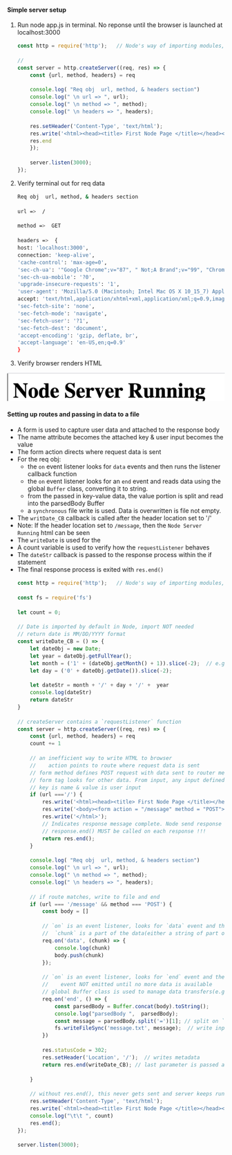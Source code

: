 
#### Simple server setup
1. Run node app.js in terminal. No reponse until the browser is launched at localhost:3000


    ~~~ js
    const http = require('http');   // Node's way of importing modules, files

    //
    const server = http.createServer((req, res) => {
        const {url, method, headers} = req    

        console.log( "Req obj  url, method, & headers section")  
        console.log(" \n url => ", url);
        console.log(" \n method => ", method);
        console.log(" \n headers => ", headers);

        res.setHeader('Content-Type', 'text/html');
        res.write('<html><head><title> First Node Page </title></head><body><h1> Node Server Running </h1> </body></html>')
        res.end
        });

        server.listen(3000);
    });
    ~~~

2. Verify terminal out for req data
    ~~~ bash
    Req obj  url, method, & headers section
    
    url =>  /
    
    method =>  GET
    
    headers =>  {
    host: 'localhost:3000',
    connection: 'keep-alive',
    'cache-control': 'max-age=0',
    'sec-ch-ua': '"Google Chrome";v="87", " Not;A Brand";v="99", "Chromium";v="87"',
    'sec-ch-ua-mobile': '?0',
    'upgrade-insecure-requests': '1',
    'user-agent': 'Mozilla/5.0 (Macintosh; Intel Mac OS X 10_15_7) AppleWebKit/537.36 (KHTML, like Gecko) Chrome/87.0.4280.88 Safari/537.36',
    accept: 'text/html,application/xhtml+xml,application/xml;q=0.9,image/avif,image/webp,image/apng,*/*;q=0.8,application/signed-exchange;v=b3;q=0.9',
    'sec-fetch-site': 'none',
    'sec-fetch-mode': 'navigate',
    'sec-fetch-user': '?1',
    'sec-fetch-dest': 'document',
    'accept-encoding': 'gzip, deflate, br',
    'accept-language': 'en-US,en;q=0.9'
    }
    ~~~

3. Verify browser renders HTML
<img src = "readme_img/Node_write_html.png"/>


#### Setting up routes and passing in data to a file
- A form is used to capture user data and attached to the response body
- The name attribute becomes the attached key & user input becomes the value
- The form action directs where request data is sent
- For the req obj:
  - the `on` event listener looks for `data` events and then runs the listener callback function
  - the `on` event listener looks for an `end` event and reads data using the global `Buffer` class, converting it to string.
  - from the passed in key-value data, the value portion is split and read into the parsedBody Buffer
  - a `synchronous` file write is used. Data is overwritten is file not empty.
- The `writDate_CB` callback is called after the header location set to '/' 
- Note: If the header location set to `/message`, then the `Node Server Running` html can be seen
- The `writeDate` is used for the 
- A count variable is used to verify how the `requestListener` behaves
- The `dateStr` callback is passed to the response process within the if statement 
- The final response process is exited with `res.end()`
    ~~~ js
    const http = require('http');   // Node's way of importing modules, files

    const fs = require('fs')

    let count = 0;

    // Date is imported by default in Node, import NOT needed
    // return date is MM/DD/YYYY format
    const writeDate_CB = () => {    
        let dateObj = new Date;
        let year = dateObj.getFullYear();
        let month = ('1' + (dateObj.getMonth() + 1)).slice(-2);  // e.g. 03, 10  starts at 0
        let day = ('0' + dateObj.getDate()).slice(-2);

        let dateStr = month + '/' + day + '/' +  year
        console.log(dateStr)
        return dateStr
    }

    // createServer contains a `requestListener` function
    const server = http.createServer((req, res) => {
        const {url, method, headers} = req    
        count += 1

        // an inefficient way to write HTML to browser 
        //    action points to route where request data is sent
        // form method defines POST request with data sent to router message
        // form tag looks for other data. From input, any input defined with name attribute gets attached as key-value pairs to body of request
        // key is name & value is user input
        if (url ==='/') {
            res.write('<html><head><title> First Node Page </title></head>');
            res.write('<body><form action = "/message" method = "POST"><input type = "text" name = "message"/><button type = "Submit"> Send </button> </form></body>');
            res.write('</html>');
            // Indicates response message complete. Node send response to client where browser looks at header to know how to render
            // response.end() MUST be called on each response !!!
            return res.end(); 
        }

        console.log( "Req obj  url, method, & headers section")  
        console.log(" \n url => ", url);
        console.log(" \n method => ", method);
        console.log(" \n headers => ", headers);

        // if route matches, write to file and end
        if (url === '/message' && method === 'POST') {
            const body = []
            
            // `on` is an event listener, looks for `data` event and then runs the listener callback function
            //  `chunk` is a part of the data(either a string of part of the `Buffer`)
            req.on('data', (chunk) => {
                console.log(chunk)
                body.push(chunk)
            });

            // `on` is an event listener, looks for `end` event and then runs the listener callback function
            //    event NOT emitted until no more data is available
            // global Buffer class is used to manage data transfers(e.g. chunks of data from entire amount of data) from a stream of data
            req.on('end', () => {
                const parsedBody = Buffer.concat(body).toString();
                console.log("parsedBody ",  parsedBody);
                const message = parsedBody.split('=')[1]; // split on `=` separator and take value (e.g. index 1)
                fs.writeFileSync('message.txt', message);  // write input value to file 
            })

            res.statusCode = 302;
            res.setHeader('Location', '/');  // writes metadata
            return res.end(writeDate_CB); // last parameter is passed a CB

        }

        // without res.end(), this never gets sent and server keeps running
        res.setHeader('Content-Type', 'text/html');
        res.write(`<html><head><title> First Node Page </title></head><body><h1> Node Server Running ${count}</h1> </body></html>`);
        console.log("\t\t ", count)
        res.end();
    });

    server.listen(3000);
    ~~~
